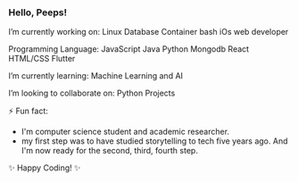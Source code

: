### Hello, Peeps!

I’m currently working on:
Linux
Database
Container
bash
iOs web developer

Programming Language: 
JavaScript 
Java 
Python
Mongodb
React
HTML/CSS
Flutter 

 I’m currently learning:
Machine Learning and AI


 I’m looking to collaborate on: Python Projects 

⚡ Fun fact:

- I'm computer science student and academic researcher. 
- my first step was to have studied storytelling to tech five years ago. And I'm now ready for the second, third, fourth step.



✨ Happy Coding! ✨

<!--
**jocrv/jocrv** is a ✨ _special_ ✨ repository because its `README.md` (this file) appears on your GitHub profile.

Here are some ideas to get you started:

- 🔭 I’m currently working on ...
- 🌱 I’m currently learning ...
- 👯 I’m looking to collaborate on ...
- 🤔 I’m looking for help with ...
- 💬 Ask me about ...
- 📫 How to reach me: ...
- 😄 Pronouns: ...
- ⚡ Fun fact: ...
-->

